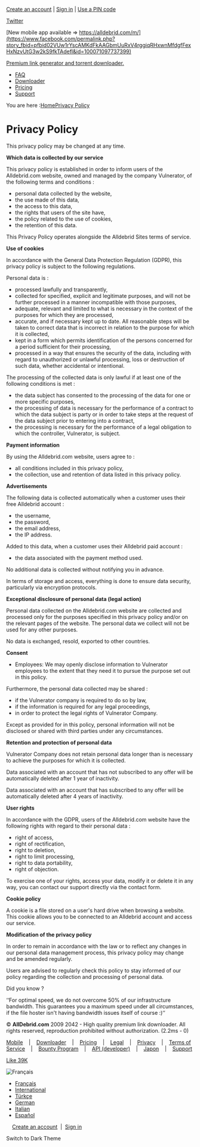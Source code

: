 [Create an account](https://alldebrid.com/register/) | [Sign in](https://alldebrid.com/register/) | [Use a PIN code](https://alldebrid.com/pin/)

[Twitter](https://twitter.com/#!/alldebrid/)

[New mobile app available => https://alldebrid.com/m/](https://www.facebook.com/permalink.php?story_fbid=pfbid02VUw1rYscAMKdFkAAGbmUuRxV4rggiqRHxwnMfdgfFexHxNzvUtG3w2kS9fkTAdefl&id=100071097737399)

[Premium link generator and torrent downloader.](https://alldebrid.com/)

* [FAQ](https://alldebrid.com/faq/)
* [Downloader](https://alldebrid.com/service/)
* [Pricing](https://alldebrid.com/offer/)
* [Support](https://alldebrid.com/contact/)

You are here :[Home](https://alldebrid.com/)[Privacy Policy](https://alldebrid.com/privacy/)

Privacy Policy
==============

This privacy policy may be changed at any time.

  
**Which data is collected by our service**

  

This privacy policy is established in order to inform users of the Alldebrid.com website, owned and managed by the company Vulnerator, of the following terms and conditions :

* personal data collected by the website,
* the use made of this data,
* the access to this data,
* the rights that users of the site have,
* the policy related to the use of cookies,
* the retention of this data.

This Privacy Policy operates alongside the Alldebrid Sites terms of service.

  

  
**Use of cookies**

  

In accordance with the General Data Protection Regulation (GDPR), this privacy policy is subject to the following regulations.

  

Personal data is :

* processed lawfully and transparently,
* collected for specified, explicit and legitimate purposes, and will not be further processed in a manner incompatible with those purposes,
* adequate, relevant and limited to what is necessary in the context of the purposes for which they are processed,
* accurate, and if necessary kept up to date. All reasonable steps will be taken to correct data that is incorrect in relation to the purpose for which it is collected,
* kept in a form which permits identification of the persons concerned for a period sufficient for their processing,
* processed in a way that ensures the security of the data, including with regard to unauthorized or unlawful processing, loss or destruction of such data, whether accidental or intentional.

  

The processing of the collected data is only lawful if at least one of the following conditions is met :

* the data subject has consented to the processing of the data for one or more specific purposes,
* the processing of data is necessary for the performance of a contract to which the data subject is party or in order to take steps at the request of the data subject prior to entering into a contract,
* the processing is necessary for the performance of a legal obligation to which the controller, Vulnerator, is subject.

  

  
**Payment information**

  

By using the Alldebrid.com website, users agree to :

* all conditions included in this privacy policy,
* the collection, use and retention of data listed in this privacy policy.

  
**Advertisements**

  

The following data is collected automatically when a customer uses their free Alldebrid account :

* the username,
* the password,
* the email address,
* the IP address.

Added to this data, when a customer uses their Alldebrid paid account :

* the data associated with the payment method used.

No additional data is collected without notifying you in advance.

In terms of storage and access, everything is done to ensure data security, particularly via encryption protocols.

  

  
**Exceptional disclosure of personal data (legal action)**

  

Personal data collected on the Alldebrid.com website are collected and processed only for the purposes specified in this privacy policy and/or on the relevant pages of the website. The personal data we collect will not be used for any other purposes.

  

No data is exchanged, resold, exported to other countries.

  

  
**Consent**

  

* Employees: We may openly disclose information to Vulnerator employees to the extent that they need it to pursue the purpose set out in this policy.

Furthermore, the personal data collected may be shared :

* if the Vulnerator company is required to do so by law,
* if the information is required for any legal proceedings,
* in order to protect the legal rights of Vulnerator Company.

Except as provided for in this policy, personal information will not be disclosed or shared with third parties under any circumstances.

  

  
**Retention and protection of personal data**

  

Vulnerator Company does not retain personal data longer than is necessary to achieve the purposes for which it is collected.

  

Data associated with an account that has not subscribed to any offer will be automatically deleted after 1 year of inactivity.

Data associated with an account that has subscribed to any offer will be automatically deleted after 4 years of inactivity.

  

  
**User rights**

  

In accordance with the GDPR, users of the Alldebrid.com website have the following rights with regard to their personal data :

* right of access,
* right of rectification,
* right to deletion,
* right to limit processing,
* right to data portability,
* right of objection.

To exercise one of your rights, access your data, modify it or delete it in any way, you can contact our support directly via the contact form.

  

  
**Cookie policy**

  

A cookie is a file stored on a user's hard drive when browsing a website. This cookie allows you to be connected to an Alldebrid account and access our service.

  

  
**Modification of the privacy policy**

  

In order to remain in accordance with the law or to reflect any changes in our personal data management process, this privacy policy may change and be amended regularly.

  

Users are advised to regularly check this policy to stay informed of our policy regarding the collection and processing of personal data.

  

Did you know ?

‘‘For optimal speed, we do not overcome 50% of our infrastructure bandwidth. This guarantees you a maximum speed under all circumstances, if the file hoster isn't having bandwidth issues itself of course :)‘‘

  

© **AllDebrid.com** 2009 2042 - High quality premium link downloader. All rights reserved, reproduction prohibited without authorization. (2.2ms - 0)

[Mobile](https://m.alldebrid.com/)    |    [Downloader](https://alldebrid.com/service/)    |    [Pricing](https://alldebrid.com/offer/)    |    [Legal](https://alldebrid.com/legal/)    |    [Privacy](https://alldebrid.com/privacy/)    |    [Terms of Service](https://alldebrid.com/tos/)    |    [Bounty Program](https://alldebrid.com/bounty/)    |    [API (developer)](https://docs.alldebrid.com/)    |    [Japon](https://dondon.media/)    |    [Support](https://alldebrid.com/contact/)  
  

[Like 39K](https://www.facebook.com/Alldebrid-english-124415304294153/)

![Français](https://cdn.alldebrid.com/lib/images/default/ui/toolbar/flags/us.png)

* [Français](http://alldebrid.fr/)
* [International](http://alldebrid.com/?lang=en)
* [Türkçe](http://alldebrid.org/)
* [German](http://alldebrid.de/)
* [Italian](http://alldebrid.it/)
* [Español](http://alldebrid.es/)

    [Create an account](https://alldebrid.com/register/)  |  [Sign in](https://alldebrid.com/register/)

Switch to Dark Theme